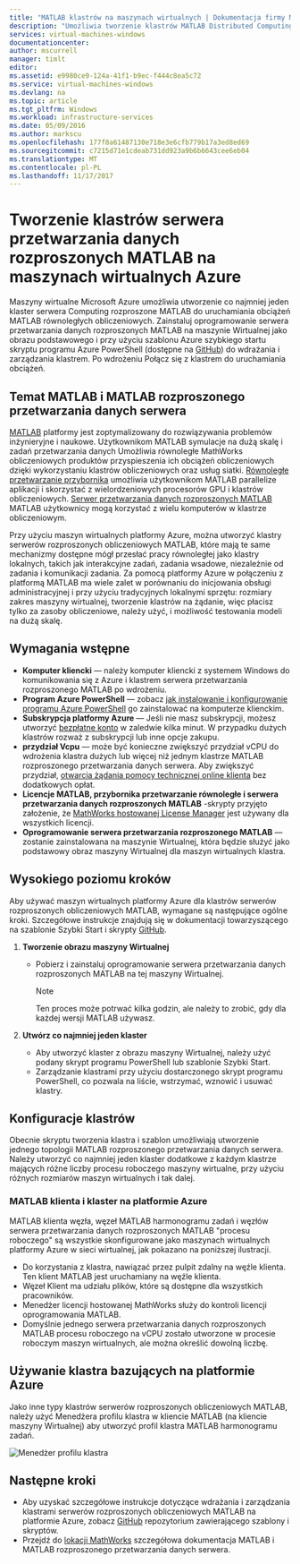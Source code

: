 ```yaml
---
title: "MATLAB klastrów na maszynach wirtualnych | Dokumentacja firmy Microsoft"
description: "Umożliwia tworzenie klastrów MATLAB Distributed Computing serwera do uruchamiania obciążeń obliczeniowych równoległych MATLAB maszyny wirtualne Microsoft Azure"
services: virtual-machines-windows
documentationcenter: 
author: mscurrell
manager: timlt
editor: 
ms.assetid: e9980ce9-124a-41f1-b9ec-f444c8ea5c72
ms.service: virtual-machines-windows
ms.devlang: na
ms.topic: article
ms.tgt_pltfrm: Windows
ms.workload: infrastructure-services
ms.date: 05/09/2016
ms.author: markscu
ms.openlocfilehash: 177f8a61487130e718e3e6cfb779b17a3ed8ed69
ms.sourcegitcommit: c7215d71e1cdeab731dd923a9b6b6643cee6eb04
ms.translationtype: MT
ms.contentlocale: pl-PL
ms.lasthandoff: 11/17/2017
---
```

# <a name="create-matlab-distributed-computing-server-clusters-on-azure-vms"></a>Tworzenie klastrów serwera przetwarzania danych rozproszonych MATLAB na maszynach wirtualnych Azure
Maszyny wirtualne Microsoft Azure umożliwia utworzenie co najmniej jeden klaster serwera Computing rozproszone MATLAB do uruchamiania obciążeń MATLAB równoległych obliczeniowych. Zainstaluj oprogramowanie serwera przetwarzania danych rozproszonych MATLAB na maszynie Wirtualnej jako obrazu podstawowego i przy użyciu szablonu Azure szybkiego startu skryptu programu Azure PowerShell (dostępne na [GitHub](https://github.com/Azure/azure-quickstart-templates/tree/master/matlab-cluster)) do wdrażania i zarządzania klastrem. Po wdrożeniu Połącz się z klastrem do uruchamiania obciążeń.

## <a name="about-matlab-and-matlab-distributed-computing-server"></a>Temat MATLAB i MATLAB rozproszonego przetwarzania danych serwera
[MATLAB](http://www.mathworks.com/products/matlab/) platformy jest zoptymalizowany do rozwiązywania problemów inżynieryjne i naukowe. Użytkownikom MATLAB symulacje na dużą skalę i zadań przetwarzania danych Umożliwia równoległe MathWorks obliczeniowych produktów przyspieszenia ich obciążeń obliczeniowych dzięki wykorzystaniu klastrów obliczeniowych oraz usług siatki. [Równoległe przetwarzanie przybornika](http://www.mathworks.com/products/parallel-computing/) umożliwia użytkownikom MATLAB parallelize aplikacji i skorzystać z wielordzeniowych procesorów GPU i klastrów obliczeniowych. [Serwer przetwarzania danych rozproszonych MATLAB](http://www.mathworks.com/products/distriben/) MATLAB użytkownicy mogą korzystać z wielu komputerów w klastrze obliczeniowym.

Przy użyciu maszyn wirtualnych platformy Azure, można utworzyć klastry serwerów rozproszonych obliczeniowych MATLAB, które mają te same mechanizmy dostępne mógł przesłać pracy równoległej jako klastry lokalnych, takich jak interakcyjne zadań, zadania wsadowe, niezależnie od zadania i komunikacji zadania. Za pomocą platformy Azure w połączeniu z platformą MATLAB ma wiele zalet w porównaniu do inicjowania obsługi administracyjnej i przy użyciu tradycyjnych lokalnymi sprzętu: rozmiary zakres maszyny wirtualnej, tworzenie klastrów na żądanie, więc płacisz tylko za zasoby obliczeniowe, należy użyć, i możliwość testowania modeli na dużą skalę.  

## <a name="prerequisites"></a>Wymagania wstępne
* **Komputer kliencki** — należy komputer kliencki z systemem Windows do komunikowania się z Azure i klastrem serwera przetwarzania rozproszonego MATLAB po wdrożeniu.
* **Program Azure PowerShell** — zobacz [jak instalowanie i konfigurowanie programu Azure PowerShell](/powershell/azure/overview) go zainstalować na komputerze klienckim.
* **Subskrypcja platformy Azure** — Jeśli nie masz subskrypcji, możesz utworzyć [bezpłatne konto](https://azure.microsoft.com/free/) w zaledwie kilka minut. W przypadku dużych klastrów rozważ z subskrypcji lub inne opcje zakupu.
* **przydział Vcpu** — może być konieczne zwiększyć przydział vCPU do wdrożenia klastra dużych lub więcej niż jednym klastrze MATLAB rozproszonego przetwarzania danych serwera. Aby zwiększyć przydział, [otwarcia żądania pomocy technicznej online klienta](https://azure.microsoft.com/blog/2014/06/04/azure-limits-quotas-increase-requests/) bez dodatkowych opłat.
* **Licencje MATLAB, przybornika przetwarzanie równoległe i serwera przetwarzania danych rozproszonych MATLAB** -skrypty przyjęto założenie, że [MathWorks hostowanej License Manager](http://www.mathworks.com/products/parallel-computing/mathworks-hosted-license-manager/) jest używany dla wszystkich licencji.  
* **Oprogramowanie serwera przetwarzania rozproszonego MATLAB** — zostanie zainstalowana na maszynie Wirtualnej, która będzie służyć jako podstawowy obraz maszyny Wirtualnej dla maszyn wirtualnych klastra.

## <a name="high-level-steps"></a>Wysokiego poziomu kroków
Aby używać maszyn wirtualnych platformy Azure dla klastrów serwerów rozproszonych obliczeniowych MATLAB, wymagane są następujące ogólne kroki. Szczegółowe instrukcje znajdują się w dokumentacji towarzyszącego na szablonie Szybki Start i skrypty [GitHub](https://github.com/Azure/azure-quickstart-templates/tree/master/matlab-cluster).

1. **Tworzenie obrazu maszyny Wirtualnej**  

   * Pobierz i zainstaluj oprogramowanie serwera przetwarzania danych rozproszonych MATLAB na tej maszyny Wirtualnej.

     > [!NOTE]
     > Ten proces może potrwać kilka godzin, ale należy to zrobić, gdy dla każdej wersji MATLAB używasz.   
     >
     >
2. **Utwórz co najmniej jeden klaster**  

   * Aby utworzyć klaster z obrazu maszyny Wirtualnej, należy użyć podany skrypt programu PowerShell lub szablonie Szybki Start.   
   * Zarządzanie klastrami przy użyciu dostarczonego skrypt programu PowerShell, co pozwala na liście, wstrzymać, wznowić i usuwać klastry.

## <a name="cluster-configurations"></a>Konfiguracje klastrów
Obecnie skryptu tworzenia klastra i szablon umożliwiają utworzenie jednego topologii MATLAB rozproszonego przetwarzania danych serwera. Należy utworzyć co najmniej jeden klaster dodatkowe z każdym klastrze mających różne liczby procesu roboczego maszyny wirtualne, przy użyciu różnych rozmiarów maszyn wirtualnych i tak dalej.

### <a name="matlab-client-and-cluster-in-azure"></a>MATLAB klienta i klaster na platformie Azure
MATLAB klienta węzła, węzeł MATLAB harmonogramu zadań i węzłów serwera przetwarzania danych rozproszonych MATLAB "procesu roboczego" są wszystkie skonfigurowane jako maszynach wirtualnych platformy Azure w sieci wirtualnej, jak pokazano na poniższej ilustracji.


* Do korzystania z klastra, nawiązać przez pulpit zdalny na węźle klienta. Ten klient MATLAB jest uruchamiany na węźle klienta.
* Węzeł Klient ma udziału plików, które są dostępne dla wszystkich pracowników.
* Menedżer licencji hostowanej MathWorks służy do kontroli licencji oprogramowania MATLAB.
* Domyślnie jednego serwera przetwarzania danych rozproszonych MATLAB procesu roboczego na vCPU zostało utworzone w procesie roboczym maszyn wirtualnych, ale można określić dowolną liczbę.

## <a name="use-an-azure-based-cluster"></a>Używanie klastra bazujących na platformie Azure
Jako inne typy klastrów serwerów rozproszonych obliczeniowych MATLAB, należy użyć Menedżera profilu klastra w kliencie MATLAB (na kliencie maszyny Wirtualnej) aby utworzyć profil klastra MATLAB harmonogramu zadań.

![Menedżer profilu klastra](./media/matlab-mdcs-cluster/cluster_profile_manager.png)

## <a name="next-steps"></a>Następne kroki
* Aby uzyskać szczegółowe instrukcje dotyczące wdrażania i zarządzania klastrami serwerów rozproszonych obliczeniowych MATLAB na platformie Azure, zobacz [GitHub](https://github.com/Azure/azure-quickstart-templates/tree/master/matlab-cluster) repozytorium zawierającego szablony i skryptów.
* Przejdź do [lokacji MathWorks](http://www.mathworks.com/) szczegółowa dokumentacja MATLAB i MATLAB rozproszonego przetwarzania danych serwera.

